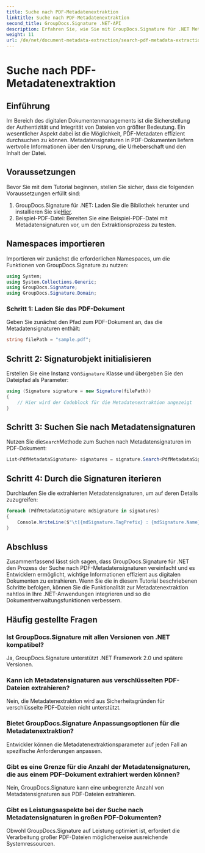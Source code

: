 ```yaml
---
title: Suche nach PDF-Metadatenextraktion
linktitle: Suche nach PDF-Metadatenextraktion
second_title: GroupDocs.Signature .NET-API
description: Erfahren Sie, wie Sie mit GroupDocs.Signature für .NET Metadatensignaturen aus PDF-Dokumenten suchen und extrahieren. Steigern Sie Ihre Fähigkeiten zur Dokumentenverwaltung.
weight: 11
url: /de/net/document-metadata-extraction/search-pdf-metadata-extraction/
---
```


# Suche nach PDF-Metadatenextraktion

## Einführung
Im Bereich des digitalen Dokumentenmanagements ist die Sicherstellung der Authentizität und Integrität von Dateien von größter Bedeutung. Ein wesentlicher Aspekt dabei ist die Möglichkeit, PDF-Metadaten effizient durchsuchen zu können. Metadatensignaturen in PDF-Dokumenten liefern wertvolle Informationen über den Ursprung, die Urheberschaft und den Inhalt der Datei.
## Voraussetzungen
Bevor Sie mit dem Tutorial beginnen, stellen Sie sicher, dass die folgenden Voraussetzungen erfüllt sind:
1.  GroupDocs.Signature für .NET: Laden Sie die Bibliothek herunter und installieren Sie sie[Hier](https://releases.groupdocs.com/signature/net/).
2. Beispiel-PDF-Datei: Bereiten Sie eine Beispiel-PDF-Datei mit Metadatensignaturen vor, um den Extraktionsprozess zu testen.

## Namespaces importieren
Importieren wir zunächst die erforderlichen Namespaces, um die Funktionen von GroupDocs.Signature zu nutzen:
```csharp
using System;
using System.Collections.Generic;
using GroupDocs.Signature;
using GroupDocs.Signature.Domain;
```
### Schritt 1: Laden Sie das PDF-Dokument
Geben Sie zunächst den Pfad zum PDF-Dokument an, das die Metadatensignaturen enthält:
```csharp
string filePath = "sample.pdf";
```
## Schritt 2: Signaturobjekt initialisieren
 Erstellen Sie eine Instanz von`Signature` Klasse und übergeben Sie den Dateipfad als Parameter:
```csharp
using (Signature signature = new Signature(filePath))
{
    // Hier wird der Codeblock für die Metadatenextraktion angezeigt
}
```
## Schritt 3: Suchen Sie nach Metadatensignaturen
 Nutzen Sie die`Search`Methode zum Suchen nach Metadatensignaturen im PDF-Dokument:
```csharp
List<PdfMetadataSignature> signatures = signature.Search<PdfMetadataSignature>(SignatureType.Metadata);
```
## Schritt 4: Durch die Signaturen iterieren
Durchlaufen Sie die extrahierten Metadatensignaturen, um auf deren Details zuzugreifen:
```csharp
foreach (PdfMetadataSignature mdSignature in signatures)
{
    Console.WriteLine($"\t[{mdSignature.TagPrefix} : {mdSignature.Name}] = {mdSignature.Value} ({mdSignature.Type})");
}
```

## Abschluss
Zusammenfassend lässt sich sagen, dass GroupDocs.Signature für .NET den Prozess der Suche nach PDF-Metadatensignaturen vereinfacht und es Entwicklern ermöglicht, wichtige Informationen effizient aus digitalen Dokumenten zu extrahieren. Wenn Sie die in diesem Tutorial beschriebenen Schritte befolgen, können Sie die Funktionalität zur Metadatenextraktion nahtlos in Ihre .NET-Anwendungen integrieren und so die Dokumentverwaltungsfunktionen verbessern.
## Häufig gestellte Fragen
### Ist GroupDocs.Signature mit allen Versionen von .NET kompatibel?
Ja, GroupDocs.Signature unterstützt .NET Framework 2.0 und spätere Versionen.
### Kann ich Metadatensignaturen aus verschlüsselten PDF-Dateien extrahieren?
Nein, die Metadatenextraktion wird aus Sicherheitsgründen für verschlüsselte PDF-Dateien nicht unterstützt.
### Bietet GroupDocs.Signature Anpassungsoptionen für die Metadatenextraktion?
Entwickler können die Metadatenextraktionsparameter auf jeden Fall an spezifische Anforderungen anpassen.
### Gibt es eine Grenze für die Anzahl der Metadatensignaturen, die aus einem PDF-Dokument extrahiert werden können?
Nein, GroupDocs.Signature kann eine unbegrenzte Anzahl von Metadatensignaturen aus PDF-Dateien extrahieren.
### Gibt es Leistungsaspekte bei der Suche nach Metadatensignaturen in großen PDF-Dokumenten?
Obwohl GroupDocs.Signature auf Leistung optimiert ist, erfordert die Verarbeitung großer PDF-Dateien möglicherweise ausreichende Systemressourcen.